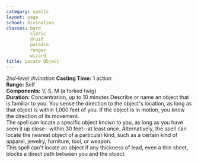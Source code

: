 ```yaml
---
category: spells
layout: page
school: divination
classes: bard
         cleric
         druid
         paladin
         ranger
         wizard
title: Locate Object 
---
```

_2nd-level divination_ 
**Casting Time:** 1 action    
**Range:** Self    
**Components:** V, S, M (a forked twig)    
**Duration:** Concentration, up to 10 minutes 
Describe or name an object that is familiar to you. You sense the direction to the object's location, as long as that object is within 1,000 feet of you. If the object is in motion, you know the direction of its movement.    
The spell can locate a specific object known to you, as long as you have seen it up close--within 30 feet--at least once. Alternatively, the spell can locate the nearest object of a particular kind, such as a certain kind of apparel, jewelry, furniture, tool, or weapon.    
This spell can't locate an object if any thickness of lead, even a thin sheet, blocks a direct path between you and the object. 